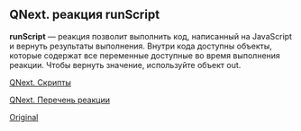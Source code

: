 ## QNext. реакция runScript

**runScript** — реакция позволит выполнить код, написанный на JavaScript и вернуть результаты выполнения. Внутри кода доступны объекты, которые содержат все переменные доступные во время выполнения реакции. Чтобы вернуть значение, используйте объект out. 



[QNext. Скрипты](/docs-test/ph/script)

[QNext. Перечень реакции](/docs-test/ph/reactions)
  
[Original](https://telegra.ph/QNext-admin-reaction-runScript-05-09)
